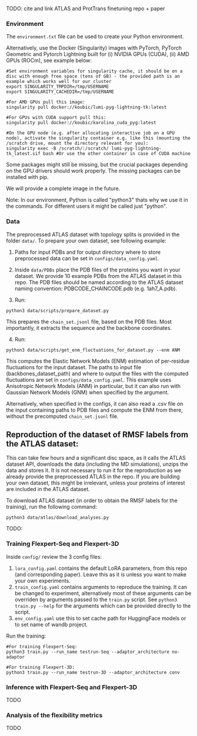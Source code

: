 TODO: cite and link ATLAS and ProtTrans finetuning repo + paper

### Environment

The `environment.txt` file can be used to create your Python environment.

Alternatively, use the Docker (Singularity) images with PyTorch, PyTorch Geometric and Pytorch Lightning built for (i) NVIDIA GPUs (CUDA), (ii) AMD GPUs (ROCm), see example below:

```
#Set environment variables for singularity cache, it should be on a disc with enough free space (tens of GB) - the provided path is an example which works well for our cluster
export SINGULARITY_TMPDIR=/tmp/USERNAME
export SINGULARITY_CACHEDIR=/tmp/USERNAME

#For AMD GPUs pull this image:
singularity pull docker://koubic/lumi-pyg-lightning-tk:latest

#For GPUs with CUDA support pull this:
singularity pull docker://koubic/karolina_cuda_pyg:latest

#On the GPU node (e.g. after allocating interactive job on a GPU node), activate the singularity container e.g. like this (mounting the /scratch drive, mount the directory relevant for you):
singularity exec -B /scratch/:/scratch/ lumi-pyg-lightning-tk_latest.sif bash #Or use the other container in case of CUDA machine

```

Some packages might still be missing, but the crucial packages depending on the GPU drivers should work properly. The missing packages can be installed with pip.

We will provide a complete image in the future.

Note: In our environment, Python is called "python3" thats why we use it in the commands. For different users it might be called just "python".

### Data

The preprocessed ATLAS dataset with topology splits is provided in the folder `data/`. To prepare your own dataset, see following example:

1) Paths for input PDBs and for output directory where to store preprocessed data can be set in `configs/data_config.yaml`.

2) Inside `data/PDBs` place the PDB files of the proteins you want in your dataset. We provide 10 example PDBs from the ATLAS dataset in this repo. The PDB files should be named according to the ATLAS dataset naming convention: PDBCODE_CHAINCODE.pdb (e.g. 1ah7_A.pdb).

3) Run:

``` 
python3 data/scripts/prepare_dataset.py
```

This prepares the `chain_set.jsonl` file, based on the PDB files. Most importantly, it extracts the sequence and the backbone coordinates.

4) Run:

```
python3 data/scripts/get_enm_fluctuations_for_dataset.py --enm ANM
```

This computes the Elastic Network Models (ENM) estimation of per-residue fluctuations for the input dataset. The paths to input file (backbones_dataset_path) and where to output the files with the computed fluctuations are set in `configs/data_config.yaml`. This example uses Anisotropic Network Models (ANM) in particular, but it can also run with Gaussian Network Models (GNM) when specified by the argument.

Alternatively, when specified in the configs, it can also read a .csv file on the input containing paths to PDB files and compute the ENM from there, without the precomputed `chain_set.jsonl` file.


## Reproduction of the dataset of RMSF labels from the ATLAS dataset:

This can take few hours and a significant disc space, as it calls the ATLAS dataset API, downloads the data (including the MD simulations), unzips the data and stores it. It is not necessary to run it for the reproduction as we already provide the preprocessed ATLAS in the repo. If you are building your own dataset, this might be irrelevant, unless your proteins of interest are included in the ATLAS dataset.

To download ATLAS dataset (in order to obtain the RMSF labels for the training), run the following command:

```
python3 data/atlas/download_analyses.py
```

TODO:


### Training Flexpert-Seq and Flexpert-3D

Inside `config/` review the 3 config files: 

1) `lora_config.yaml` contains the default LoRA parameters, from this repo (and corresponding paper). Leave this as it is unless you want to make your own experiments.
2) `train_config.yaml` contains arguments to reproduce the training. It can be changed to experiment, alternatively most of these arguments can be overriden by arguments passed to the `train.py` script. See `python3 train.py --help` for the arguments which can be provided directly to the script.
3) `env_config.yaml` use this to set cache path for HuggingFace models or to set name of wandb project.

Run the training:
```
#For training Flexpert-Seq:
python3 train.py --run_name testrun-Seq --adaptor_architecture no-adaptor

#For training Flexpert-3D:
python3 train.py --run_name testrun-3D --adaptor_architecture conv
```

### Inference with Flexpert-Seq and Flexpert-3D

TODO


### Analysis of the flexibility metrics

TODO